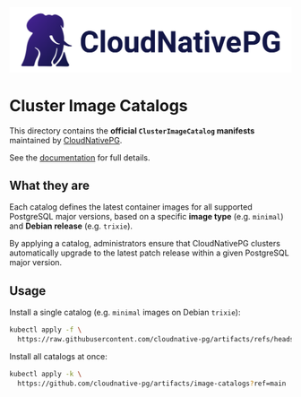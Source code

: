 [![CloudNativePG](../logo/cloudnativepg.png)](https://cloudnative-pg.io/)

# Cluster Image Catalogs

This directory contains the **official `ClusterImageCatalog` manifests**
maintained by [CloudNativePG](https://cloudnative-pg.io/).  

See the [documentation](https://cloudnative-pg.io/documentation/current/image_catalog/)
for full details.

## What they are

Each catalog defines the latest container images for all supported PostgreSQL
major versions, based on a specific **image type** (e.g. `minimal`) and
**Debian release** (e.g. `trixie`).

By applying a catalog, administrators ensure that CloudNativePG clusters
automatically upgrade to the latest patch release within a given PostgreSQL
major version.

## Usage

Install a single catalog (e.g. `minimal` images on Debian `trixie`):

```sh
kubectl apply -f \
  https://raw.githubusercontent.com/cloudnative-pg/artifacts/refs/heads/main/image-catalogs/catalog-minimal-trixie.yaml
````

Install all catalogs at once:

```sh
kubectl apply -k \
  https://github.com/cloudnative-pg/artifacts/image-catalogs?ref=main
```
